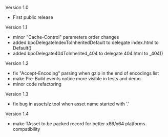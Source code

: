 Version 1.0
  - First public release

Version 1.1
  - minor "Cache-Control" parameters order changes
  - added bpoDelegateIndexToInheritedDefault to delegate index.html to Default()
  - added bpoDelegate404ToInherited_404 to delegate 404.html to _404()

Version 1.2
  - fix "Accept-Encoding" parsing when gzip in the end of encodings list
  - make Pre-Build events notice more visible in tests and demo
  - minor code refactoring

Version 1.3
  - fix bug in assetslz tool when asset name started with '.'

Version 1.4
  - make TAsset to be packed record for better x86/x64 platforms compatibility
